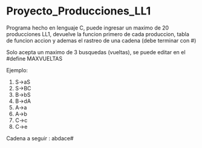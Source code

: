 # Proyecto_Producciones_LL1

Programa hecho en lenguaje C, puede ingresar un maximo de 20 producciones LL1, devuelve la funcion primero de cada produccion, tabla de funcion accion y ademas el rastreo de una cadena (debe terminar con #)

Solo acepta un maximo de 3 busquedas (vueltas), se puede editar en el #define MAXVUELTAS

Ejemplo: 

1. S->aS
2. S->BC
3. B->bS
4. B->dA
5. A->a
6. A->b
7. C->c
8. C->e

Cadena a seguir : abdace#
